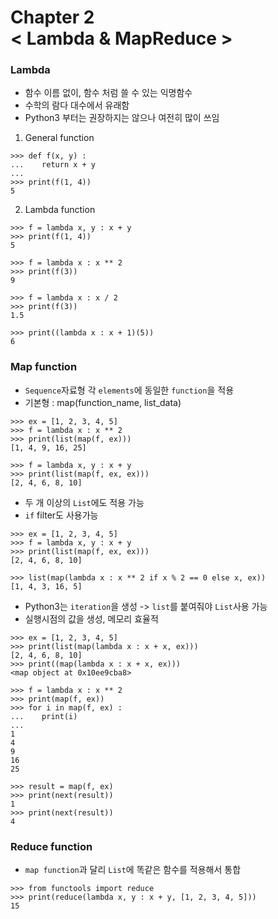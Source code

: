 Chapter 2<br/>
< Lambda & MapReduce >
=====================


### Lambda
- 함수 이름 없이, 함수 처럼 쓸 수 있는 익명함수
- 수학의 람다 대수에서 유래함
- Python3 부터는 권장하지는 않으나 여전히 많이 쓰임

1. General function
```
>>> def f(x, y) :
...    return x + y
...
>>> print(f(1, 4))
5
```

2. Lambda function
```
>>> f = lambda x, y : x + y
>>> print(f(1, 4))
5

>>> f = lambda x : x ** 2
>>> print(f(3))
9

>>> f = lambda x : x / 2
>>> print(f(3))
1.5

>>> print((lambda x : x + 1)(5))
6
```


### Map function
- `Sequence`자료형 각 `elements`에 동일한 `function`을 적용
- 기본형 : map(function_name, list_data)

```
>>> ex = [1, 2, 3, 4, 5]
>>> f = lambda x : x ** 2
>>> print(list(map(f, ex)))
[1, 4, 9, 16, 25]

>>> f = lambda x, y : x + y
>>> print(list(map(f, ex, ex)))
[2, 4, 6, 8, 10]
```

- 두 개 이상의 `List`에도 적용 가능
- `if` filter도 사용가능

```
>>> ex = [1, 2, 3, 4, 5]
>>> f = lambda x, y : x + y
>>> print(list(map(f, ex, ex)))
[2, 4, 6, 8, 10]

>>> list(map(lambda x : x ** 2 if x % 2 == 0 else x, ex))
[1, 4, 3, 16, 5]
```

- Python3는 `iteration`을 생성 -> `list`를 붙여줘야 `List`사용 가능
- 실행시점의 값을 생성, 메모리 효율적

```
>>> ex = [1, 2, 3, 4, 5]
>>> print(list(map(lambda x : x + x, ex)))
[2, 4, 6, 8, 10]
>>> print((map(lambda x : x + x, ex)))
<map object at 0x10ee9cba8>

>>> f = lambda x : x ** 2
>>> print(map(f, ex))
>>> for i in map(f, ex) :
...    print(i)
...
1
4
9
16
25    

>>> result = map(f, ex)
>>> print(next(result))
1
>>> print(next(result))
4
```


### Reduce function
- `map function`과 달리 `List`에 똑같은 함수를 적용해서 통합

```
>>> from functools import reduce
>>> print(reduce(lambda x, y : x + y, [1, 2, 3, 4, 5]))
15
```
